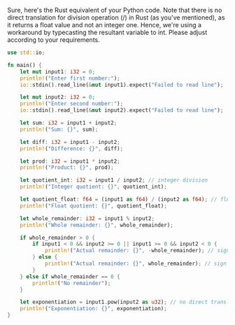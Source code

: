 Sure, here's the Rust equivalent of your Python code. Note that there is no direct translation for division operation (/) in Rust (as you've mentioned), as it returns a float value and not an integer one. Hence, we're using a workaround by typecasting the resultant variable to int. Please adjust according to your requirements.
```rust
use std::io;

fn main() {
    let mut input1: i32 = 0;
    println!("Enter first number:");
    io::stdin().read_line(&mut input1).expect("Failed to read line");

    let mut input2: i32 = 0;
    println!("Enter second number:");
    io::stdin().read_line(&mut input2).expect("Failed to read line");

    let sum: i32 = input1 + input2;
    println!("Sum: {}", sum);

    let diff: i32 = input1 - input2;
    println!("Difference: {}", diff);

    let prod: i32 = input1 * input2;
    println!("Product: {}", prod);

    let quotient_int: i32 = input1 / input2; // integer division
    println!("Integer quotient: {}", quotient_int);

    let quotient_float: f64 = (input1 as f64) / (input2 as f64); // float division
    println!("Float quotient: {}", quotient_float);

    let whole_remainder: i32 = input1 % input2;
    println!("Whole remainder: {}", whole_remainder);

    if whole_remainder > 0 {
        if input1 < 0 && input2 >= 0 || input1 >= 0 && input2 < 0 {
            println!("Actual remainder: {}", -whole_remainder); // sign matches first operand
        } else {
            println!("Actual remainder: {}", whole_remainder); // sign matches second operand
        }
    } else if whole_remainder == 0 {
        println!("No remainder");
    }

    let exponentiation = input1.pow(input2 as u32); // no direct translation for exponentiation in Rust
    println!("Exponentiation: {}", exponentiation);
}
```

